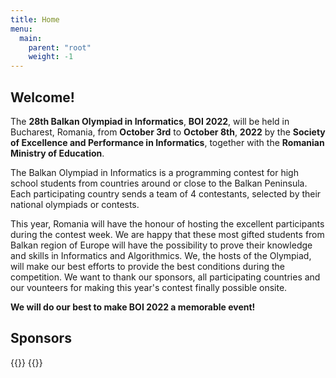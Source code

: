 ```yaml
---
title: Home
menu:
  main:
    parent: "root"
    weight: -1
---
```


<script type="application/ld+json">
{
  "@context": "https://schema.org",
  "@type": "Event",
  "name": "Balkan Olympiad in Informatics",
  "startDate": "2022-10-03",
  "endDate": "2022-10-08",
  "eventAttendanceMode": "https://schema.org/OfflineEventAttendanceMode",
  "eventStatus": "https://schema.org/EventScheduled",
  "location": {
    "@type": "Place",
    "name": "Bucharest",
    "address": {
      "@type": "PostalAddress",
      "addressLocality": "Bucharest",
      "addressCountry": "RO"
    }
  },
  "image": "https://boi2022.lbi.ro/assets/splash.png",
  "description": "The Balkan Olympiad in Informatics is a programming contest for high school students from countries around or close to the Balkan Peninsula. Each participating country sends a team of 4 contestants, selected by their national olympiads or contests.",
  "organizer": [
    {
      "@type": "Organization",
      "name": "Society of Excellence and Performance in Informatics",
      "url": "https://sepi.ro"
    },
    {
      "@type": "Organization",
      "name": "Ministry of Education",
      "url": "https://edu.ro"
    }
  ]
}
</script>

## Welcome!

The **28th Balkan Olympiad in Informatics**, **BOI 2022**, will be held
in Bucharest, Romania, from **October 3rd** to **October 8th**, **2022** by the
**Society of Excellence and Performance in Informatics**, together with the
**Romanian Ministry of Education**.

The Balkan Olympiad in Informatics is a programming contest for high school
students from countries around or close to the Balkan Peninsula. Each
participating country sends a team of 4 contestants, selected by their national
olympiads or contests.

This year, Romania will have the honour of hosting the excellent participants
during the contest week. We are happy that these most gifted students from
Balkan region of Europe will have the possibility to prove their knowledge and
skills in Informatics and Algorithmics. We, the hosts of the Olympiad, will
make our best efforts to provide the best conditions during the competition.
We want to thank our sponsors, all participating countries and our vounteers
for making this year's contest finally possible onsite.

**We will do our best to make BOI 2022 a memorable event!**

<!-- ## Organisers

<div class="auto-scroll">
	<div class="movable">
		{{<images class="logo" path="assets/organisers/">}}
		{{<images class="logo" path="assets/organisers/">}}
	</div>
</div> -->

## Sponsors

<div class="auto-scroll">
	<div class="movable">
		{{<images class="logo" path="/sponsors/*" type="logo" size="x240" >}}
		{{<images class="logo" path="/sponsors/*" type="logo" size="x240" >}}
	</div>
</div>
